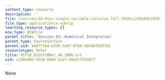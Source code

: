 ```yaml
---
content_type: resource
description: ''
file: /courses/18-01sc-single-variable-calculus-fall-2010/c258e092355850b9a1efd9e3cffb3877_MIT18_01SCF10Rec_48_300k.vtt
file_type: application/x-subrip
learning_resource_types: []
ocw_type: OCWFile
parent_title: 'Session 63: Numerical Integration'
parent_type: CourseSection
parent_uid: be07f2bd-e330-5a67-6f66-884dbf8397d1
resourcetype: Other
title: MIT18_01SCF10Rec_48_300k.srt
uid: c258e092-3558-50b9-a1ef-d9e3cffb3877
---
```

None

